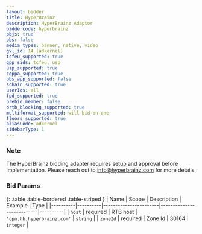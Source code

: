 ```yaml
---
layout: bidder
title: HyperBrainz
description: HyperBrainz Adaptor
biddercode: hyperbrainz
pbjs: true
pbs: false
media_types: banner, native, video
gvl_id: 14 (adkernel)
tcfeu_supported: true
gpp_sids: tcfeu, usp
usp_supported: true
coppa_supported: true
pbs_app_supported: false
schain_supported: true
userIds: all
fpd_supported: true
prebid_member: false
ortb_blocking_supported: true
multiformat_supported: will-bid-on-one
floors_supported: true
aliasCode: adkernel
sidebarType: 1
---
```


### Note

The HyperBrainz bidding adapter requires setup and approval before implementation. Please reach out to <info@hyperbrainz.com> for more details.

### Bid Params

{: .table .table-bordered .table-striped }
| Name     | Scope    | Description           | Example                   | Type     |
|----------|----------|-----------------------|---------------------------|----------|
| `host`   | required | RTB host | `'cpm.hb.hyperbrainz.com'` | `string` |
| `zoneId` | required | Zone Id           | 30164                 | `integer` |
